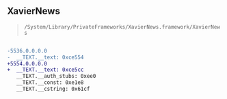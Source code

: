 ## XavierNews

> `/System/Library/PrivateFrameworks/XavierNews.framework/XavierNews`

```diff

-5536.0.0.0.0
-  __TEXT.__text: 0xce554
+5554.0.0.0.0
+  __TEXT.__text: 0xce5cc
   __TEXT.__auth_stubs: 0xee0
   __TEXT.__const: 0xe1e8
   __TEXT.__cstring: 0x61cf

```
